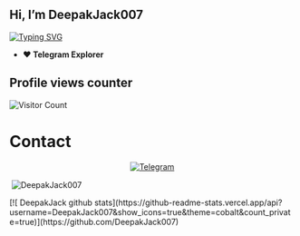 ## Hi, I’m DeepakJack007

[![Typing SVG](https://readme-typing-svg.herokuapp.com/?lines=Welcome+to+My+GitHub+Profile)](https://git.io/typing-svg)

- **❤️ Telegram Explorer**

## Profile views counter
![Visitor Count](https://profile-counter.glitch.me/{shukurenaibotcreate}/count.svg)

# Contact
<p align="center">
<a href="https://t.me/shukurenai007"><img alt="Telegram" src="https://img.shields.io/badge/Telegram-2CA5E0?style=for-the-badge&logo=telegram&logoColor=white"/></a>
</p>
<p>&nbsp;<img align="center" src="https://github-readme-stats.vercel.app/api?username=DeepakJack007&show_icons=true&theme=tokyonight&locale=en" alt="DeepakJack007" /></p>
[![ DeepakJack github stats](https://github-readme-stats.vercel.app/api?username=DeepakJack007&show_icons=true&theme=cobalt&count_private=true)](https://github.com/DeepakJack007)
